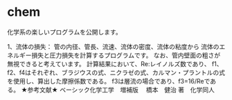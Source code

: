 # chem
化学系の楽しいプログラムを公開します。

1、流体の損失：
管の内径、管長、流速、流体の密度、流体の粘度から
流体のエネルギー損失と圧力損失を計算するプログラムです。
なお、管内壁面の粗さが無視できると考えています。
計算結果において、Re:レイノルズ数であり、
f1、f2、f4はそれぞれ、ブラジウスの式、ニクラゼの式、カルマン・プラントルの式を使用し、算出した摩擦係数である。
f3は層流の場合であり、f3=16/Reである。
★参考文献★
ベーシック化学工学　増補版　 橋本　健治 著　化学同人

